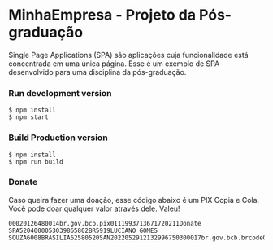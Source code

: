 # MinhaEmpresa - Projeto da Pós-graduação

Single Page Applications (SPA) são aplicações cuja funcionalidade está concentrada em uma única página.
Esse é um exemplo de SPA desenvolvido para uma disciplina da pós-graduação.

### Run development version
```
$ npm install
$ npm start
```

### Build Production version
```
$ npm install
$ npm run build
```

### Donate
Caso queira fazer uma doação, esse código abaixo é um PIX Copia e Cola. Você pode doar qualquer valor através dele. Valeu!

```
00020126480014br.gov.bcb.pix0111993713671720211Donate  SPA5204000053039865802BR5919LUCIANO GOMES SOUZA6008BRASILIA62580520SAN2022052912132996750300017br.gov.bcb.brcode01051.0.06304D6FD
```